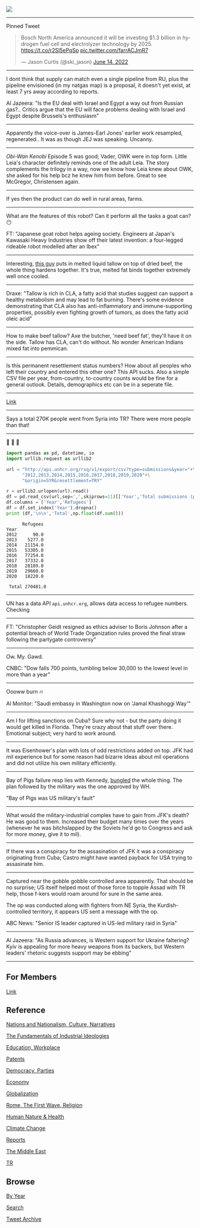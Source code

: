 <img src="https://drive.google.com/uc?export=view&id=1B2wf9R7AMH1d7Vw6e2mucLbIQ5NSjir7"/>

---

Pinned Tweet

<blockquote class="twitter-tweet"><p lang="en" dir="ltr">Bosch North America announced it will be investing $1.3 billion in hydrogen fuel cell and electrolyzer technology by 2025. <a href="https://t.co/r2Sl5ePqSp">https://t.co/r2Sl5ePqSp</a> <a href="https://t.co/farrACJmR7">pic.twitter.com/farrACJmR7</a></p>&mdash; Jason Curtis (@ski_jason) <a href="https://twitter.com/ski_jason/status/1536758744297644036?ref_src=twsrc%5Etfw">June 14, 2022</a></blockquote> <script async src="https://platform.twitter.com/widgets.js" charset="utf-8"></script>

---

I dont think that supply can match even a single pipeline from RU,
plus the pipeline envisioned (in my natgas map) is a proposal, it
doesn't yet exist, at least 7 yrs away according to reports.

Al Jazeera: "Is the EU deal with Israel and Egypt a way out from
Russian gas?.. Critics argue that the EU will face problems dealing
with Israel and Egypt despite Brussels's enthusiasm"

---

Apparently the voice-over is James-Earl Jones' earlier work resampled,
regenerated.. It was as though JEJ was speaking. Uncanny.

---

*Obi-Wan Kenobi* Episode 5 was good; Vader, OWK were in top form.
Little Leia's character definitely reminds one of the adult Leia. The
story complements the trilogy in a way, now we know how Leia knew
about OWK, she asked for his help bcz he knew him from before. Great
to see McGregor, Christensen again.

---

If yes then the product can do well in rural areas, farms.

---

What are the features of this robot? Can it perform all the tasks a
goat can? 😶

FT: "Japanese goat robot helps ageing society. Engineers at Japan's
Kawasaki Heavy Industries show off their latest invention: a
four-legged rideable robot modelled after an Ibex"

---

Interesting, [this guy](https://youtu.be/MElMJsIP1Y0?t=404) puts in
melted liquid tallow on top of dried beef, the whole thing hardens
together. It's true, melted fat binds together extremely well once
cooled.

---

Draxe: "Tallow is rich in CLA, a fatty acid that studies suggest can
support a healthy metabolism and may lead to fat burning. There's some
evidence demonstrating that CLA also has anti-inflammatory and
immune-supporting properties, possibly even fighting growth of tumors,
as does the fatty acid oleic acid"

---

How to make beef tallow? Axe the butcher, 'need beef fat', they'll
have it on the side. Tallow has CLA, can't do without. No wonder
American Indians mixed fat into pemmican.

---

Is this permanent resettlement status numbers? How about all peoples
who left their country and entered this other one? This API
sucks. Also a simple CSV file per year, from-country, to-country
counts would be fine for a general outlook. Details, demographics etc
can be in a seperate file.

---

[Link](https://drive.google.com/uc?export=view&id=1KdW52Guba1DGZyioXMrc9BU8OMBfFcmh)

---

Says a total 270K people went from Syria into TR? There were more
people than that!

---

🤨 🤨 🤨 


```python
import pandas as pd, datetime, io
import urllib.request as urllib2

url = "http://api.unhcr.org/rsq/v1/export/csv?type=submissions&year="+\
      "2012,2013,2014,2015,2016,2017,2018,2019,2020"+\
      "&origin=SYR&resettlement=TRY"

r = urllib2.urlopen(url).read()
df = pd.read_csv(url,sep=',',skiprows=11)[['Year','Total submissions (persons)']]
df.columns = ['Year','Refugees']
df = df.set_index('Year').dropna()
print (df,'\n\n','Total',np.float(df.sum()))
```

```text
      Refugees
Year          
2012      90.0
2013    5277.0
2014   21154.0
2015   53305.0
2016   77254.0
2017   37332.0
2018   28189.0
2019   29660.0
2020   18220.0 

 Total 270481.0
```

---

UN has a data API `api.unhcr.org`, allows data access to refugee
numbers. Checking

---

FT: "Christopher Geidt resigned as ethics adviser to Boris Johnson
after a potential breach of World Trade Organization rules proved the
final straw following the partygate controversy"

---

Ow. My. Gawd. 

CNBC: "Dow falls 700 points, tumbling below 30,000 to the lowest level in more than a year"

---

Oooww burn 🔥 

Al Monitor: "Saudi embassy in Washington now on 'Jamal Khashoggi Way'"

---

Am I for lifting sanctions on Cuba? Sure why not - but the party doing
it would get killed in Florida. They're crazy about that stuff over
there. Emotional subject; very hard to work around. 

---

It was Eisenhower's plan with lots of odd restrictions added on
top. JFK had mil experience but for some reason had bizarre ideas
about mil operations and did not utilize his own military efficiently.

---

Bay of Pigs failure resp lies with Kennedy, [bungled](2021/08/nuclear-folly-plokhy.html#bayofpigs)
the whole thing. The plan followed by the military was the one approved by WH.

"Bay of Pigs was US military's fault"

---

What would the military-industrial complex have to gain from JFK's
death? He was good to them. Increased their budget many times over the
years (whenever he was bitchslapped by the Soviets he'd go to Congress
and ask for more money, give it to mil).

---

If there was a conspiracy for the assasination of JFK it was a
conspiracy originating from Cuba; Castro might have wanted payback for
USA trying to assasinate him.

---

Captured near the gobble gobble controlled area apparently. That
should be no surprise; US itself helped most of those force to topple
Assad with TR help, those f-kers would roam around for sure in the
same area.

The op was conducted along with fighters from NE Syria, the
Kurdish-controlled territory, it appears US sent a message with the
op.


ABC News: "Senior IS leader captured in US-led military raid in Syria"

---

Al Jazeera: "As Russia advances, is Western support for Ukraine
faltering? Kyiv is appealing for more heavy weapons from its backers,
but Western leaders' rhetoric suggests support may be ebbing"

---

## For Members

[Link](https://thirdwave-members.herokuapp.com)

## Reference

[Nations and Nationalism, Culture, Narratives](2013/02/nations-and-nationalism.html)

[The Fundamentals of Industrial Ideologies](2011/04/fundamentals-of-industrial-ideologies.html)

[Education, Workplace](2017/09/education-workplace.html)

[Patents](2018/09/patents.html)

[Democracy, Parties](2016/11/democracy.html)

[Economy](2018/05/economy.html)

[Globalization](2018/09/globalization.html)

[Rome, The First Wave, Religion](2017/12/rome.html)

[Human Nature & Health](2020/07/human-nature.html)

[Climate Change](2018/12/climate.html)

[Reports](2019/05/reports.html)

[The Middle East](2019/07/middleeast.html)

[TR](../tr)

## Browse

[By Year](years.html)

[Search](search.html)

[Tweet Archive](tweets/index.html)
